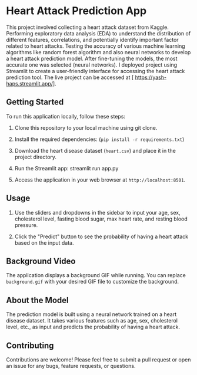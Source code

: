 # Heart Attack Prediction App

This project involved collecting a heart attack dataset from Kaggle.
Performing exploratory data analysis (EDA) to understand the distribution of different features, correlations, and potentially identify important factor related to heart attacks. Testing the accuracy of various machine learning algorithms like random forest algorithm and also neural networks to develop a heart attack prediction model.
After fine-tuning the models, the most accurate one was selected (neural networks).
I deployed project using Streamlit to create a user-friendly interface for accessing the heart attack prediction tool.
The live project can be accessed at [ https://yash-haps.streamlit.app/].

## Getting Started

To run this application locally, follow these steps:

1. Clone this repository to your local machine using git clone.

2. Install the required dependencies: (`pip install -r requirements.txt`)

3. Download the heart disease dataset (`heart.csv`) and place it in the project directory.

4. Run the Streamlit app:
streamlit run app.py


5. Access the application in your web browser at `http://localhost:8501`.

## Usage

1. Use the sliders and dropdowns in the sidebar to input your age, sex, cholesterol level, fasting blood sugar, max heart rate, and resting blood pressure.

2. Click the "Predict" button to see the probability of having a heart attack based on the input data.

## Background Video

The application displays a background GIF while running. You can replace `background.gif` with your desired GIF file to customize the background.

## About the Model

The prediction model is built using a neural network trained on a heart disease dataset. It takes various features such as age, sex, cholesterol level, etc., as input and predicts the probability of having a heart attack.

## Contributing

Contributions are welcome! Please feel free to submit a pull request or open an issue for any bugs, feature requests, or questions.












